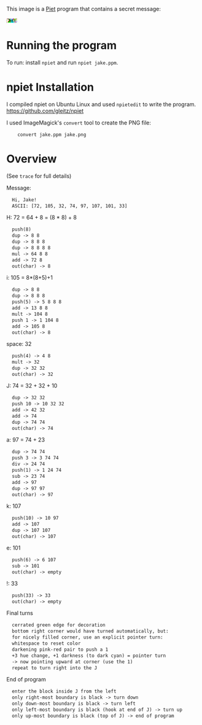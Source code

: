 This image is a [Piet](https://www.dangermouse.net/esoteric/piet.html) program that contains a secret message:

![Hi, Jake!](jake.png)

# Running the program

To run: install `npiet` and run `npiet jake.ppm`.

# npiet Installation

I compiled npiet on Ubuntu Linux and used `npietedit` to write the program.
https://github.com/gleitz/npiet

I used ImageMagick's `convert` tool to create the PNG file:

        convert jake.ppm jake.png

# Overview

(See `trace` for full details)

Message:

      Hi, Jake!
      ASCII: [72, 105, 32, 74, 97, 107, 101, 33]

H: 72 = 64 + 8 = (8 * 8) + 8

      push(8)
      dup -> 8 8
      dup -> 8 8 8
      dup -> 8 8 8 8
      mul -> 64 8 8
      add -> 72 8
      out(char) -> 8

i: 105 = 8*(8+5)+1

      dup -> 8 8
      dup -> 8 8 8
      push(5) -> 5 8 8 8
      add -> 13 8 8
      mult -> 104 8
      push 1 -> 1 104 8
      add -> 105 8
      out(char) -> 8

space: 32

      push(4) -> 4 8
      mult -> 32
      dup -> 32 32
      out(char) -> 32

J: 74 = 32 + 32 + 10

      dup -> 32 32
      push 10 -> 10 32 32
      add -> 42 32
      add -> 74
      dup -> 74 74
      out(char) -> 74

a: 97 = 74 + 23

      dup -> 74 74
      push 3 -> 3 74 74
      div -> 24 74
      push(1) -> 1 24 74
      sub -> 23 74
      add -> 97
      dup -> 97 97
      out(char) -> 97

k: 107

      push(10) -> 10 97
      add -> 107
      dup -> 107 107
      out(char) -> 107

e: 101

      push(6) -> 6 107
      sub -> 101
      out(char) -> empty

!: 33

      push(33) -> 33
      out(char) -> empty

Final turns

      cerrated green edge for decoration
      bottom right corner would have turned automatically, but:
      for nicely filled corner, use an explicit pointer turn:
      whitespace to reset color
      darkening pink-red pair to push a 1
      +3 hue change, +1 darkness (to dark cyan) = pointer turn
      -> now pointing upward at corner (use the 1)
      repeat to turn right into the J

End of program

      enter the block inside J from the left
      only right-most boundary is black -> turn down
      only down-most boundary is black -> turn left
      only left-most boundary is black (hook at end of J) -> turn up
      only up-most boundary is black (top of J) -> end of program
